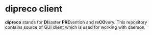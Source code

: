 # dipreco client

**dipreco** stands for **DI**saster **PRE**vention and re**CO**very. This repository contains source of GUI client which is used for working with daemon.
